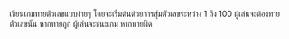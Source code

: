 เขียนเกมทายตัวเลขแบบง่ายๆ โดยจะเริ่มต้นด้วยการสุ่มตัวเลขระหว่าง 1 ถึง 100 ผู้เล่นจะต้องทายตัวเลขนั้น หากทายถูก ผู้เล่นจะชนะเกม หากทายผิด

